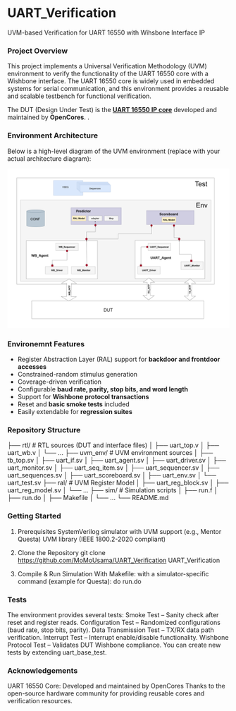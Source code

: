 # UART_Verification
UVM-based Verification for UART 16550 with Wihsbone Interface IP

### Project Overview
This project implements a Universal Verification Methodology (UVM) environment to verify the functionality of the UART 16550 core with a Wishbone interface.
The UART 16550 core is widely used in embedded systems for serial communication, and this environment provides a reusable and scalable testbench for functional verification.

The DUT (Design Under Test) is the **[UART 16550 IP core](https://github.com/freecores/uart16550/tree/master)** developed and maintained by **OpenCores**. 
.

### Environment Architecture
Below is a high-level diagram of the UVM environment (replace with your actual architecture diagram):  

![Environment](ENV_ARCH.png)

 ### Environemnt Features 
- Register Abstraction Layer (RAL) support for **backdoor and frontdoor accesses**  
- Constrained-random stimulus generation  
- Coverage-driven verification  
- Configurable **baud rate, parity, stop bits, and word length**  
- Support for **Wishbone protocol transactions**  
- Reset and **basic smoke tests** included  
- Easily extendable for **regression suites**  

### Repository Structure
├── rtl/                # RTL sources (DUT and interface files)
│   ├── uart_top.v
│   ├── uart_wb.v
│   └── ...
├── uvm_env/            # UVM environment sources
│   ├── tb_top.sv
│   ├── uart_if.sv
│   ├── uart_agent.sv
│   ├── uart_driver.sv
│   ├── uart_monitor.sv
│   ├── uart_seq_item.sv
│   ├── uart_sequencer.sv
│   ├── uart_sequences.sv
│   ├── uart_scoreboard.sv
│   ├── uart_env.sv
│   └── uart_test.sv
├── ral/                # UVM Register Model
│   ├── uart_reg_block.sv
│   ├── uart_reg_model.sv
│   └── ...
├── sim/                # Simulation scripts
│   ├── run.f
│   ├── run.do
│   ├── Makefile
│   └── ...
└── README.md

### Getting Started

1. Prerequisites
SystemVerilog simulator with UVM support (e.g., Mentor Questa)
UVM library (IEEE 1800.2-2020 compliant)

2. Clone the Repository
git clone https://github.com/MoMoUsama/UART_Verification
UART_Verification

3. Compile & Run Simulation
With Makefile:
with a simulator-specific command (example for Questa):
do run.do

### Tests
The environment provides several tests:
Smoke Test – Sanity check after reset and register reads.
Configuration Test – Randomized configurations (baud rate, stop bits, parity).
Data Transmission Test – TX/RX data path verification.
Interrupt Test – Interrupt enable/disable functionality.
Wishbone Protocol Test – Validates DUT Wishbone compliance.
You can create new tests by extending uart_base_test.


### Acknowledgements
UART 16550 Core: Developed and maintained by OpenCores
Thanks to the open-source hardware community for providing reusable cores and verification resources.

